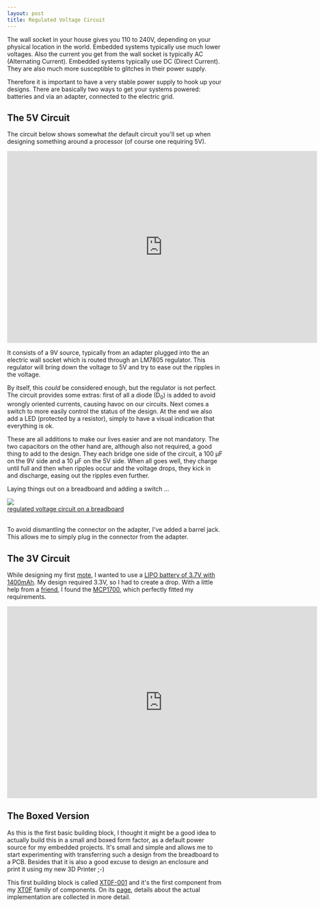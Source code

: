 ```yaml
---
layout: post
title: Regulated Voltage Circuit
---
```


The wall socket in your house gives you 110 to 240V, depending on your physical
location in the world. Embedded systems typically use much lower voltages. Also
the current you get from the wall socket is typically AC (Alternating Current).
Embedded systems typically use DC (Direct Current). They are also much more
susceptible to glitches in their power supply.

Therefore it is important to have a very stable power supply to hook up your
designs. There are basically two ways to get your systems powered: batteries
and via an adapter, connected to the electric grid.

## The 5V Circuit

The circuit below shows somewhat _the_ default circuit you'll set up when
designing something around a processor (of course one requiring 5V).

<iframe width="725" height="448" src="http://123d.circuits.io/circuits/17148/embed#schematic" frameborder="0" marginwidth="0" marginheight="0" scrolling="no"></iframe>

It consists of a 9V source, typically from an adapter plugged into the an
electric wall socket which is routed through an LM7805 regulator. This
regulator will bring down the voltage to 5V and try to ease out the ripples in
the voltage.

By itself, this _could_ be considered enough, but the regulator is not
perfect. The circuit provides some extras: first of all a diode (D<sub>0</sub>)
is added to avoid wrongly oriented currents, causing havoc on our circuits.
Next comes a switch to more easily control the status of the design. At the end
we also add a LED (protected by a resistor), simply to have a visual indication
that everything is ok.

These are all additions to make our lives easier and are not mandatory. The two
capacitors on the other hand are, although also not required, a good thing to
add to the design. They each bridge one side of the circuit, a 100 &mu;F on the
9V side and a 10 &mu;F on the 5V side. When all goes well, they charge until
full and then when ripples occur and the voltage drops, they kick in and
discharge, easing out the ripples even further.

Laying things out on a breadboard and adding a switch ...

<div class="thumb circuit left">
  <a href="images/full/regulated_voltage_breadboard.jpg" target="_blank">
    <img src="images/thumb/regulated_voltage_breadboard.jpg"><br>
    regulated voltage circuit on a breadboard
  </a>
</div>

<br clear="both">

To avoid dismantling the connector on the adapter, I've added a barrel jack.
This allows me to simply plug in the connector from the adapter.

## The 3V Circuit<a name="mcp1700">&nbsp;</a>

While designing my first [mote](XT0F-003.html), I wanted to use a [LIPO battery of
3.7V with 1400mAh](https://www.olimex.com/Products/Power/BATTERY-LIPO1400mAh/).
My design required 3.3V, so I had to create a drop. With a little help from a
[friend](http://aitec.be), I found the
[MCP1700](http://www.microchip.com/wwwproducts/Devices.aspx?dDocName=en010642),
which perfectly fitted my requirements.

<iframe width="725" height="448" src="http://123d.circuits.io/circuits/18435/embed#schematic" frameborder="0" marginwidth="0" marginheight="0" scrolling="no"></iframe>

## The Boxed Version

As this is the first basic building block, I thought it might be a good idea to
actually build this in a small and boxed form factor, as a default power source
for my embedded projects. It's small and simple and allows me to start
experimenting with transferring such a design from the breadboard to a PCB.
Besides that it is also a good excuse to design an enclosure and print it using
my new 3D Printer ;-)

This first building block is called [XT0F-001](XT0F-001.html) and it's the
first component from my [XT0F](XT0F.html) family of components. On its
[page](XT0F-001.html), details about the actual implementation are collected in
more detail.
